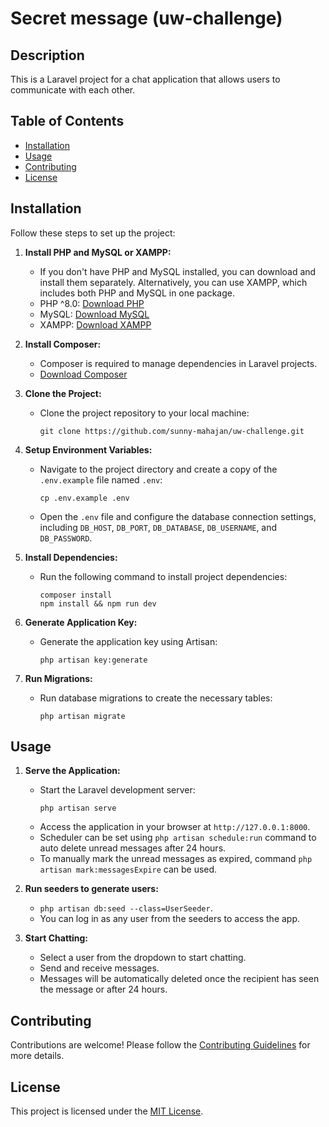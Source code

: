 # Secret message (uw-challenge)

## Description

This is a Laravel project for a chat application that allows users to communicate with each other.

## Table of Contents

-   [Installation](#installation)
-   [Usage](#usage)
-   [Contributing](#contributing)
-   [License](#license)

## Installation

Follow these steps to set up the project:

1. **Install PHP and MySQL or XAMPP:**

    - If you don't have PHP and MySQL installed, you can download and install them separately. Alternatively, you can use XAMPP, which includes both PHP and MySQL in one package.
    - PHP ^8.0: [Download PHP](https://www.php.net/downloads)
    - MySQL: [Download MySQL](https://dev.mysql.com/downloads/mysql/)
    - XAMPP: [Download XAMPP](https://www.apachefriends.org/download.html)

2. **Install Composer:**

    - Composer is required to manage dependencies in Laravel projects.
    - [Download Composer](https://getcomposer.org/download/)

3. **Clone the Project:**
    - Clone the project repository to your local machine:
        ```
        git clone https://github.com/sunny-mahajan/uw-challenge.git
        ```
4. **Setup Environment Variables:**

    - Navigate to the project directory and create a copy of the `.env.example` file named `.env`:
        ```
        cp .env.example .env
        ```
    - Open the `.env` file and configure the database connection settings, including `DB_HOST`, `DB_PORT`, `DB_DATABASE`, `DB_USERNAME`, and `DB_PASSWORD`.

5. **Install Dependencies:**

    - Run the following command to install project dependencies:
        ```
        composer install
        npm install && npm run dev
        ```

6. **Generate Application Key:**

    - Generate the application key using Artisan:
        ```
        php artisan key:generate
        ```

7. **Run Migrations:**

    - Run database migrations to create the necessary tables:
        ```
        php artisan migrate
        ```

## Usage

1. **Serve the Application:**

    - Start the Laravel development server:
        ```
        php artisan serve
        ```
    - Access the application in your browser at `http://127.0.0.1:8000`.
    - Scheduler can be set using `php artisan schedule:run` command to auto delete unread messages after 24 hours.
    - To manually mark the unread messages as expired, command `php artisan mark:messagesExpire` can be used.

2. **Run seeders to generate users:**

    - `php artisan db:seed --class=UserSeeder`.
    - You can log in as any user from the seeders to access the app.

3. **Start Chatting:**
    - Select a user from the dropdown to start chatting.
    - Send and receive messages.
    - Messages will be automatically deleted once the recipient has seen the message or after 24 hours.

## Contributing

Contributions are welcome! Please follow the [Contributing Guidelines](CONTRIBUTING.md) for more details.

## License

This project is licensed under the [MIT License](LICENSE).
